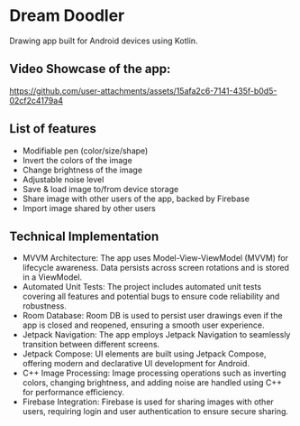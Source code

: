 # Dream Doodler
Drawing app built for Android devices using Kotlin.

## Video Showcase of the app:

https://github.com/user-attachments/assets/15afa2c6-7141-435f-b0d5-02cf2c4179a4

## List of features
* Modifiable pen (color/size/shape)
* Invert the colors of the image
* Change brightness of the image
* Adjustable noise level
* Save & load image to/from device storage
* Share image with other users of the app, backed by Firebase
* Import image shared by other users

## Technical Implementation
* MVVM Architecture: The app uses Model-View-ViewModel (MVVM) for lifecycle awareness. Data persists across screen rotations and is stored in a ViewModel.
* Automated Unit Tests: The project includes automated unit tests covering all features and potential bugs to ensure code reliability and robustness.
* Room Database: Room DB is used to persist user drawings even if the app is closed and reopened, ensuring a smooth user experience.
* Jetpack Navigation: The app employs Jetpack Navigation to seamlessly transition between different screens.
* Jetpack Compose: UI elements are built using Jetpack Compose, offering modern and declarative UI development for Android.
* C++ Image Processing: Image processing operations such as inverting colors, changing brightness, and adding noise are handled using C++ for performance efficiency.
* Firebase Integration: Firebase is used for sharing images with other users, requiring login and user authentication to ensure secure sharing.
